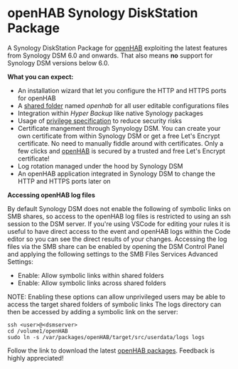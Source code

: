 # openHAB Synology DiskStation Package

A Synology DiskStation Package for [openHAB](http://www.openhab.org/) exploiting the latest features from Synology DSM 6.0 and onwards. That also means **no** support for Synology DSM versions below 6.0.

**What you can expect:**

* An installation wizard that let you configure the HTTP and HTTPS ports for openHAB
* A [shared folder](https://www.synology.com/en-global/knowledgebase/DSM/help/DSM/AdminCenter/file_share_desc) named *openhab* for all user editable configurations files
* Integration within *Hyper Backup* like native Synology packages
* Usage of [privilege specification](https://developer.synology.com/developer-guide/privilege/privilege_specification.html) to reduce security risks
* Certificate mangement through Synyology DSM. You can create your own certificate from within Synology DSM or get a free Let's Encrypt certificate. No need to manually fiddle around with certificates. Only a few clicks and [openHAB](http://www.openhab.org/) is secured by a trusted and free Let's Encrypt certificate!
* Log rotation managed under the hood by Synology DSM
* An openHAB application integrated in Synology DSM to change the HTTP and HTTPS ports later on

**Accessing openHAB log files**

By default Synology DSM does not enable the following of symbolic links on SMB shares, so access to the openHAB log files is restricted to using an ssh session to the DSM server. If you're using VSCode for editing your rules it is useful to have direct access to the event and openHAB logs within the Code editor so you can see the direct results of your changes.
Accessing the log files via the SMB share can be enabled by opening the DSM Control Panel and applying the following settings to the SMB Files Services Advanced Settings:
- Enable: Allow symbolic links within shared folders
- Enable: Allow symbolic links across shared folders

NOTE: Enabling these options can allow unprivileged users may be able to access the target shared folders of symbolic links
The logs directory can then be accessed by adding a symbolic link on the server:
```shell
ssh <user>@<dsmserver>
cd /volume1/openHAB
sudo ln -s /var/packages/openHAB/target/src/userdata/logs logs
```

Follow the link to  download the latest [openHAB packages](http://spk.i-matrixx.de/?fulllist=true).
Feedback is highly appreciated!
